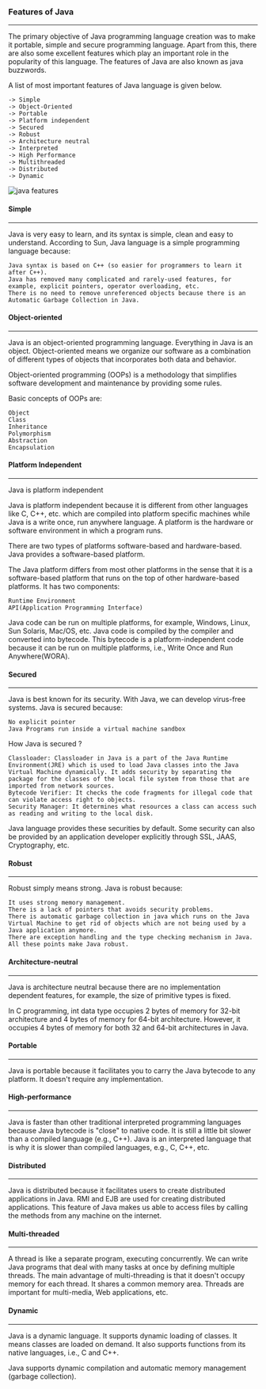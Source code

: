 ### Features of Java
 ---

The primary objective of Java programming language creation was to make it portable, simple and secure programming language. Apart from this, there are also some excellent features which play an important role in the popularity of this language. The features of Java are also known as java buzzwords.

A list of most important features of Java language is given below.



    -> Simple
    -> Object-Oriented
    -> Portable
    -> Platform independent
    -> Secured
    -> Robust
    -> Architecture neutral
    -> Interpreted
    -> High Performance
    -> Multithreaded
    -> Distributed
    -> Dynamic
    

![java features](https://github.com/rhushikesh2000/JAVA_TUTORIAL_/assets/124034778/338726a6-9a05-4c9c-b2c4-f93dddd6caf7)




#### Simple
---

Java is very easy to learn, and its syntax is simple, clean and easy to understand. According to Sun, Java language is a simple programming language because:

    Java syntax is based on C++ (so easier for programmers to learn it after C++).
    Java has removed many complicated and rarely-used features, for example, explicit pointers, operator overloading, etc.
    There is no need to remove unreferenced objects because there is an Automatic Garbage Collection in Java.

#### Object-oriented
---

Java is an object-oriented programming language. Everything in Java is an object. Object-oriented means we organize our software as a combination of different types of objects that incorporates both data and behavior.

Object-oriented programming (OOPs) is a methodology that simplifies software development and maintenance by providing some rules.

Basic concepts of OOPs are:

    Object
    Class
    Inheritance
    Polymorphism
    Abstraction
    Encapsulation

#### Platform Independent
---

Java is platform independent

Java is platform independent because it is different from other languages like C, C++, etc. which are compiled into platform specific machines while Java is a write once, run anywhere language. A platform is the hardware or software environment in which a program runs.

There are two types of platforms software-based and hardware-based. Java provides a software-based platform.

The Java platform differs from most other platforms in the sense that it is a software-based platform that runs on the top of other hardware-based platforms. It has two components:

    Runtime Environment
    API(Application Programming Interface)

Java code can be run on multiple platforms, for example, Windows, Linux, Sun Solaris, Mac/OS, etc. Java code is compiled by the compiler and converted into bytecode. This bytecode is a platform-independent code because it can be run on multiple platforms, i.e., Write Once and Run Anywhere(WORA).

#### Secured
---
Java is best known for its security. With Java, we can develop virus-free systems. Java is secured because:

    No explicit pointer
    Java Programs run inside a virtual machine sandbox

How Java is secured ?

    Classloader: Classloader in Java is a part of the Java Runtime Environment(JRE) which is used to load Java classes into the Java Virtual Machine dynamically. It adds security by separating the package for the classes of the local file system from those that are imported from network sources.
    Bytecode Verifier: It checks the code fragments for illegal code that can violate access right to objects.
    Security Manager: It determines what resources a class can access such as reading and writing to the local disk.

Java language provides these securities by default. Some security can also be provided by an application developer explicitly through SSL, JAAS, Cryptography, etc.

#### Robust

---

Robust simply means strong. Java is robust because:

    It uses strong memory management.
    There is a lack of pointers that avoids security problems.
    There is automatic garbage collection in java which runs on the Java Virtual Machine to get rid of objects which are not being used by a Java application anymore.
    There are exception handling and the type checking mechanism in Java. All these points make Java robust.

#### Architecture-neutral

---

Java is architecture neutral because there are no implementation dependent features, for example, the size of primitive types is fixed.

In C programming, int data type occupies 2 bytes of memory for 32-bit architecture and 4 bytes of memory for 64-bit architecture. However, it occupies 4 bytes of memory for both 32 and 64-bit architectures in Java.

#### Portable

---

Java is portable because it facilitates you to carry the Java bytecode to any platform. It doesn't require any implementation.

#### High-performance

---

Java is faster than other traditional interpreted programming languages because Java bytecode is "close" to native code. It is still a little bit slower than a compiled language (e.g., C++). Java is an interpreted language that is why it is slower than compiled languages, e.g., C, C++, etc.

#### Distributed

---

Java is distributed because it facilitates users to create distributed applications in Java. RMI and EJB are used for creating distributed applications. This feature of Java makes us able to access files by calling the methods from any machine on the internet.

#### Multi-threaded

---

A thread is like a separate program, executing concurrently. We can write Java programs that deal with many tasks at once by defining multiple threads. The main advantage of multi-threading is that it doesn't occupy memory for each thread. It shares a common memory area. Threads are important for multi-media, Web applications, etc.

#### Dynamic

---

Java is a dynamic language. It supports dynamic loading of classes. It means classes are loaded on demand. It also supports functions from its native languages, i.e., C and C++.

Java supports dynamic compilation and automatic memory management (garbage collection).
    
    
